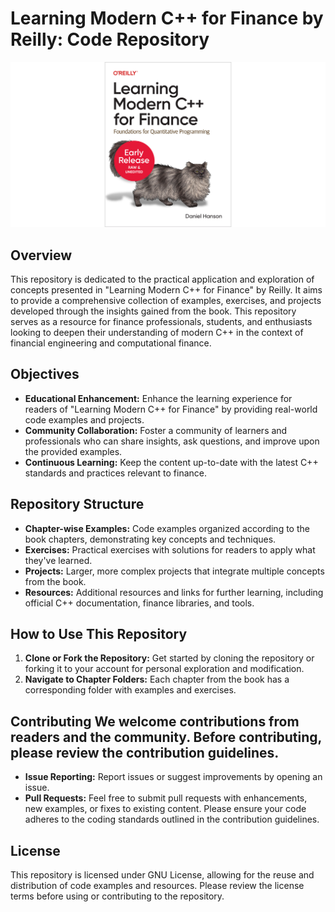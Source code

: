 # Learning Modern C++ for Finance by Reilly: Code Repository

![main_image](assets/img/main.png)
## Overview
This repository is dedicated to the practical application and exploration of concepts presented in "Learning Modern C++ for Finance" by Reilly. It aims to provide a comprehensive collection of examples, exercises, and projects developed through the insights gained from the book. This repository serves as a resource for finance professionals, students, and enthusiasts looking to deepen their understanding of modern C++ in the context of financial engineering and computational finance.

## Objectives
- **Educational Enhancement:** Enhance the learning experience for readers of "Learning Modern C++ for Finance" by providing real-world code examples and projects.
- **Community Collaboration:** Foster a community of learners and professionals who can share insights, ask questions, and improve upon the provided examples.
- **Continuous Learning:** Keep the content up-to-date with the latest C++ standards and practices relevant to finance.

## Repository Structure
- **Chapter-wise Examples:** Code examples organized according to the book chapters, demonstrating key concepts and techniques.
- **Exercises:** Practical exercises with solutions for readers to apply what they've learned.
- **Projects:** Larger, more complex projects that integrate multiple concepts from the book.
- **Resources:** Additional resources and links for further learning, including official C++ documentation, finance libraries, and tools.

## How to Use This Repository
1. **Clone or Fork the Repository:** Get started by cloning the repository or forking it to your account for personal exploration and modification.
2. **Navigate to Chapter Folders:** Each chapter from the book has a corresponding folder with examples and exercises.
## Contributing We welcome contributions from readers and the community. Before contributing, please review the contribution guidelines.

- **Issue Reporting:** Report issues or suggest improvements by opening an issue.
- **Pull Requests:** Feel free to submit pull requests with enhancements, new examples, or fixes to existing content. Please ensure your code adheres to the coding standards outlined in the contribution guidelines.
## License
This repository is licensed under GNU License, allowing for the reuse and distribution of code examples and resources. Please review the license terms before using or contributing to the repository.
